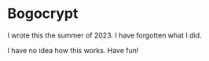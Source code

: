 # Bogocrypt
I wrote this the summer of 2023. I have forgotten what I did.

I have no idea how this works. Have fun!
